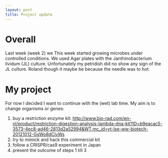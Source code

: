```yaml
---
layout: post
title: Project update
---
```


# Overall

Last week (week 2) we This week started growing microbes under controlled conditions. We used Agar plates with the Janthinobacterium lividum (JL) culture. Unfortunately my petridish did no show any sign of the JL culture. Roland though it maybe be because the needle was to hot.

# My project

For now I decided I want to continue with the (wet) lab time.
My aim is to change organisms or genes:
1) buy a restriction enzyme kit: http://www.bio-rad.com/en-nl/product/restriction-digestion-analysis-lambda-dna-kit?ID=b9eacac5-3573-4ec8-ad46-2813d2a52994&WT.mc_id=yt-lse-ww-biotech-20121012-GsWo8dCivWs 
2) try to mimick and hack this commercial kit
3) follow a CRISPR/cas9 experiment in Japan 
4) present the outcome of steps 1 till 3
